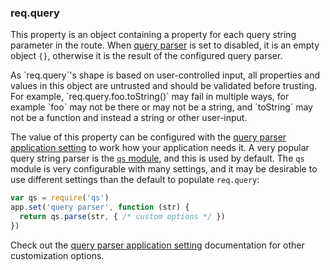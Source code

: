 <h3 id='req.query'>req.query</h3>

This property is an object containing a property for each query string parameter in the route.
When [query parser](#app.settings.table) is set to disabled, it is an empty object `{}`, otherwise it is the result of the configured query parser.

<div class="doc-box doc-warn" markdown="1">
As `req.query`'s shape is based on user-controlled input, all properties and values in this object are untrusted and should be validated before trusting. For example, `req.query.foo.toString()` may fail in multiple ways, for example `foo` may not be there or may not be a string, and `toString` may not be a function and instead a string or other user-input.
</div>

The value of this property can be configured with the [query parser application setting](#app.settings.table) to work how your application needs it. A very popular query string parser is the [`qs` module](https://www.npmjs.org/package/qs), and this is used by default. The `qs` module is very configurable with many settings, and it may be desirable to use different settings than the default to populate `req.query`:

```js
var qs = require('qs')
app.set('query parser', function (str) {
  return qs.parse(str, { /* custom options */ })
})
```

Check out the [query parser application setting](#app.settings.table) documentation for other customization options.
